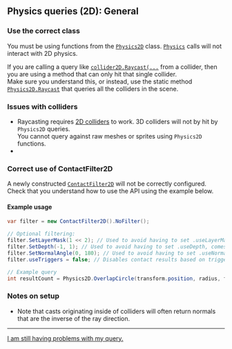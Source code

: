## Physics queries (2D): General
### Use the correct class
You must be using functions from the [`Physics2D`](https://docs.unity3d.com/ScriptReference/Physics2D.html) class. [`Physics`](https://docs.unity3d.com/ScriptReference/Physics.html) calls will not interact with 2D physics.

If you are calling a query like [`collider2D.Raycast(...`](https://docs.unity3d.com/ScriptReference/Collider2D.Raycast.html) from a collider, then you are using a method that can only hit that single collider.  
Make sure you understand this, or instead, use the static method [`Physics2D.Raycast`](https://docs.unity3d.com/ScriptReference/Physics2D.Raycast.html) that queries all the colliders in the scene.

### Issues with colliders
- Raycasting requires [2D colliders](https://docs.unity3d.com/Manual/Collider2D.html) to work. 3D colliders will not by hit by `Physics2D` queries.  
  You cannot query against raw meshes or sprites using `Physics2D` functions.
- 

### Correct use of ContactFilter2D
A newly constructed [`ContactFilter2D`](https://docs.unity3d.com/ScriptReference/ContactFilter2D.html) will not be correctly configured. Check that you understand how to use the API using the example below.
#### Example usage
```csharp
var filter = new ContactFilter2D().NoFilter();

// Optional filtering:
filter.SetLayerMask(1 << 2); // Used to avoid having to set .useLayerMask too.
filter.SetDepth(-1, 1); // Used to avoid having to set .useDepth, comes with additional validation.
filter.SetNormalAngle(0, 180); // Used to avoid having to set .useNormalAngle, comes with additional validation.
filter.useTriggers = false; // Disables contact results based on trigger collider involvement.

// Example query
int resultCount = Physics2D.OverlapCircle(transform.position, radius, filter, results);
```

### Notes on setup
- Note that casts originating inside of colliders will often return normals that are the inverse of the ray direction.

---

[I am still having problems with my query.](NonAlloc%202D.md)